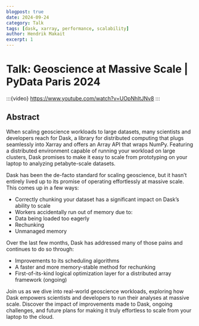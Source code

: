```yaml
---
blogpost: true
date: 2024-09-24
category: Talk
tags: [dask, xarray, performance, scalability]
author: Hendrik Makait
excerpt: 1 
---
```

# Talk: Geoscience at Massive Scale | PyData Paris 2024

:::{video} https://www.youtube.com/watch?v=UOpNhItJNv8
:::

## Abstract

When scaling geoscience workloads to large datasets, many scientists and developers reach for Dask, a library for distributed computing that plugs seamlessly into Xarray and offers an Array API that wraps NumPy.
Featuring a distributed environment capable of running your workload on large clusters, Dask promises to make it easy to scale from prototyping on your laptop to analyzing petabyte-scale datasets.

Dask has been the de-facto standard for scaling geoscience, but it hasn’t entirely lived up to its promise of operating effortlessly at massive scale.
This comes up in a few ways:
* Correctly chunking your dataset has a significant impact on Dask’s ability to scale 
* Workers accidentally run out of memory due to: 
* Data being loaded too eagerly
* Rechunking
* Unmanaged memory

Over the last few months, Dask has addressed many of those pains and continues to do so through:
* Improvements to its scheduling algorithms
* A faster and more memory-stable method for rechunking
* First-of-its-kind logical optimization layer for a distributed array framework (ongoing)

Join us as we dive into real-world geoscience workloads, exploring how Dask empowers scientists and developers to run their analyses at massive scale.
Discover the impact of improvements made to Dask, ongoing challenges, and future plans for making it truly effortless to scale from your laptop to the cloud.
